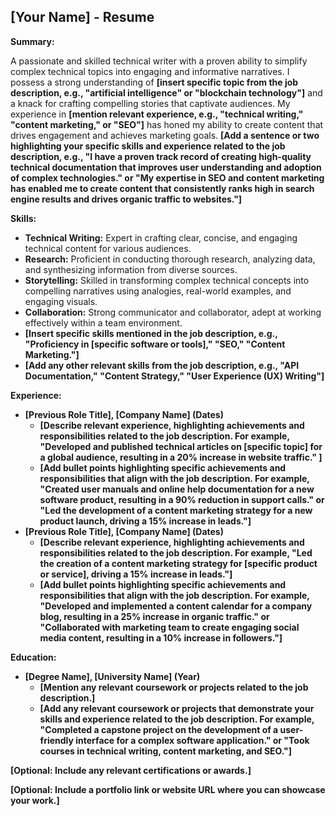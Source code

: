 ##  [Your Name] - Resume

**Summary:**

A passionate and skilled technical writer with a proven ability to simplify complex technical topics into engaging and informative narratives.  I possess a strong understanding of **[insert specific topic from the job description, e.g., "artificial intelligence" or "blockchain technology"]** and a knack for crafting compelling stories that captivate audiences.  My experience in **[mention relevant experience, e.g., "technical writing," "content marketing," or "SEO"]** has honed my ability to create content that drives engagement and achieves marketing goals. **[Add a sentence or two highlighting your specific skills and experience related to the job description, e.g., "I have a proven track record of creating high-quality technical documentation that improves user understanding and adoption of complex technologies." or "My expertise in SEO and content marketing has enabled me to create content that consistently ranks high in search engine results and drives organic traffic to websites."]**

**Skills:**

* **Technical Writing:**  Expert in crafting clear, concise, and engaging technical content for various audiences.
* **Research:**  Proficient in conducting thorough research, analyzing data, and synthesizing information from diverse sources.
* **Storytelling:**  Skilled in transforming complex technical concepts into compelling narratives using analogies, real-world examples, and engaging visuals.
* **Collaboration:**  Strong communicator and collaborator, adept at working effectively within a team environment.
* **[Insert specific skills mentioned in the job description, e.g., "Proficiency in [specific software or tools]," "SEO," "Content Marketing."]** 
* **[Add any other relevant skills from the job description, e.g., "API Documentation," "Content Strategy," "User Experience (UX) Writing"]**

**Experience:**

* **[Previous Role Title], [Company Name] (Dates)**
    * **[Describe relevant experience, highlighting achievements and responsibilities related to the job description.  For example, "Developed and published technical articles on [specific topic] for a global audience, resulting in a 20% increase in website traffic." ]** 
    * **[Add bullet points highlighting specific achievements and responsibilities that align with the job description.  For example, "Created user manuals and online help documentation for a new software product, resulting in a 90% reduction in support calls." or "Led the development of a content marketing strategy for a new product launch, driving a 15% increase in leads."]**
* **[Previous Role Title], [Company Name] (Dates)**
    * **[Describe relevant experience, highlighting achievements and responsibilities related to the job description.  For example, "Led the creation of a content marketing strategy for [specific product or service], driving a 15% increase in leads."]**
    * **[Add bullet points highlighting specific achievements and responsibilities that align with the job description.  For example, "Developed and implemented a content calendar for a company blog, resulting in a 25% increase in organic traffic." or "Collaborated with marketing team to create engaging social media content, resulting in a 10% increase in followers."]**

**Education:**

* **[Degree Name], [University Name] (Year)**
    * **[Mention any relevant coursework or projects related to the job description.]**
    * **[Add any relevant coursework or projects that demonstrate your skills and experience related to the job description.  For example, "Completed a capstone project on the development of a user-friendly interface for a complex software application." or "Took courses in technical writing, content marketing, and SEO."]**

**[Optional: Include any relevant certifications or awards.]**

**[Optional: Include a portfolio link or website URL where you can showcase your work.]**